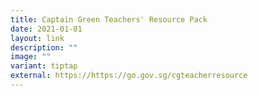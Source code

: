 ```yaml
---
title: Captain Green Teachers' Resource Pack
date: 2021-01-01
layout: link
description: ""
image: ""
variant: tiptap
external: https://https://go.gov.sg/cgteacherresource
---
```

